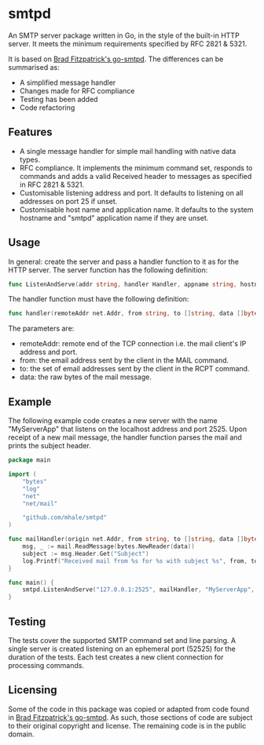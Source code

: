 # smtpd 

An SMTP server package written in Go, in the style of the built-in HTTP server. It meets the minimum requirements specified by RFC 2821 & 5321. 

It is based on [Brad Fitzpatrick's go-smtpd](https://github.com/bradfitz/go-smtpd). The differences can be summarised as:

* A simplified message handler
* Changes made for RFC compliance
* Testing has been added
* Code refactoring

## Features

* A single message handler for simple mail handling with native data types.
* RFC compliance. It implements the minimum command set, responds to commands and adds a valid Received header to messages as specified in RFC 2821 & 5321.
* Customisable listening address and port. It defaults to listening on all addresses on port 25 if unset.
* Customisable host name and application name. It defaults to the system hostname and "smtpd" application name if they are unset.

## Usage

In general: create the server and pass a handler function to it as for the HTTP server. The server function has the following definition:

```Go
func ListenAndServe(addr string, handler Handler, appname string, hostname string) error
```

The handler function must have the following definition:

```Go
func handler(remoteAddr net.Addr, from string, to []string, data []byte) 
```

The parameters are:

* remoteAddr: remote end of the TCP connection i.e. the mail client's IP address and port.
* from: the email address sent by the client in the MAIL command.
* to: the set of email addresses sent by the client in the RCPT command.
* data: the raw bytes of the mail message.

## Example

The following example code creates a new server with the name "MyServerApp" that listens on the localhost address and port 2525. Upon receipt of a new mail message, the handler function parses the mail and prints the subject header.


```Go
package main

import (
	"bytes"
	"log"
	"net"
	"net/mail"

	"github.com/mhale/smtpd"
)

func mailHandler(origin net.Addr, from string, to []string, data []byte) {
	msg, _ := mail.ReadMessage(bytes.NewReader(data))
	subject := msg.Header.Get("Subject")
	log.Printf("Received mail from %s for %s with subject %s", from, to[0], subject)
}

func main() {
	smtpd.ListenAndServe("127.0.0.1:2525", mailHandler, "MyServerApp", "")
}
```

## Testing

The tests cover the supported SMTP command set and line parsing. A single server is created listening on an ephemeral port (52525) for the duration of the tests. Each test creates a new client connection for processing commands.

## Licensing

Some of the code in this package was copied or adapted from code found in [Brad Fitzpatrick's go-smtpd](https://github.com/bradfitz/go-smtpd). As such, those sections of code are subject to their original copyright and license. The remaining code is in the public domain.
